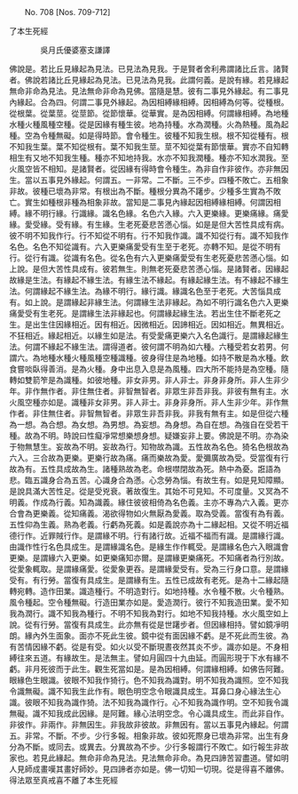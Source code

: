 ﻿　　No. 708 [Nos. 709-712]

了本生死經

　　　　吳月氏優婆塞支謙譯


佛說是。若比丘見緣起為見法。已見法為見我。于是賢者舍利弗謂諸比丘言。諸賢者。佛說若諸比丘見緣起為見法。已見法為見我。此謂何義。是說有緣。若見緣起無命非命為見法。見法無命非命為見佛。當隨是慧。彼有二事見外緣起。有二事見內緣起。合為四。何謂二事見外緣起。為因相縛緣相縛。因相縛為何等。從種根。從根葉。從葉莖。從莖節。從節懷華。從華實。是為因相縛。何謂緣相縛。為地種水種火種風種空種。從是因緣有種生彼。地為持種。水為潤種。火為熱種。風為起種。空為令種無礙。如是得時節。會令種生。彼種不知我生根。根不知從種有。根不知我生葉。葉不知從根有。葉不知我生莖。莖不知從葉有節懷華。實亦不自知轉相生有又地不知我生種。種亦不知地持我。水亦不知我潤種。種亦不知水潤我。至火風空皆不相知。是諸賢者。從因緣有得時會令種生。為非自作非彼作。亦非無因生。當以五事見外緣起。何謂五。一非常。二不斷。三不步。四種不敗亡。五相象非故。彼種已壞為非常。有根出為不斷。種根分異為不躇步。少種多生實為不敗亡。實生如種根非種為相象非故。當知是二事見內緣起因相縛緣相縛。何謂因相縛。緣不明行緣。行識緣。識名色緣。名色六入緣。六入更樂緣。更樂痛緣。痛愛緣。愛受緣。受有緣。有生緣。生老死憂悲苦懣心惱。如是是但大苦性具成有病。彼不明不知我作行。行不知從不明有。行不知我作識。識不知從行有。識不知我作名色。名色不知從識有。六入更樂痛愛受有生至于老死。亦轉不知。是從不明有行。從行有識。從識有名色。從名色有六入更樂痛愛受有生老死憂悲苦懣心惱。如上說。是但大苦性具成有。彼若無生。則無老死憂悲苦懣心惱。是諸賢者。因緣起故緣是生法。有緣起不緣生法。有緣生法不緣起。有緣起緣生法。有不緣起不緣生法。何謂緣起不緣生法。為緣不明行。緣行識。緣識名色至于老死。大苦惱具成有。如上說。是謂緣起非緣生法。何謂緣生法非緣起。為如不明行識名色六入更樂痛愛受有生老死。是謂緣生法非緣起也。何謂緣起緣生法。若出生住不斷老死之生。是出生住因緣相近。因有相近。因微相近。因諦相近。因如相近。無異相近。不狂相近。緣起相近。以緣生如是法。有受愛痛更樂六入名色識行。是謂緣起緣生法。何謂不緣起不緣生法。謂得道者。彼何謂不明為如六種。六種受若女若男。何謂六。為地種水種火種風種空種識種。彼身得住是為地種。如持不散是為水種。飲食嘗啖臥得善消。是為火種。身中出息入息是為風種。四大所不能持是為空種。隨轉如雙箭笮是為識種。如彼地種。非女非男。非人非士。非身非身所。非人生非少年。非作無作者。非住無住者。非智無智者。非眾生非吾非我。非彼有無有主。水火風空種亦如是。識種非女非男。非人非士。非身非身所。非人生非少年。非作無作者。非住無住者。非智無智者。非眾生非吾非我。非我有無有主。如是但從六種為一想。為合想。為女想。為男想。為妄想。為身想。為自在想。為強自在受若干種。故為不明。時說曰性癡凈常想樂想身想。疑嫌妄非上要。佛說是不明。亦為染于物無慧生。妄故為不明。妄故為行。知物故為識。五性故為名色。猗名色根故為六入。三合故為更樂。更樂行故為痛。痛而樂故為愛。愛彌廣故為受。受當復有行故為有。五性具成故為生。諸種熟故為老。命根噤閉故為死。熱中為憂。誑語為悲。臨五識身合為五苦。心識身合為懣。心念勞為惱。有故生有。如是見知障顯。是說具滿大苦性足。從是受兇衰。著故復生。其始不可見知。不可度量。又冥為不明義。作成為行義。知為識義。緣住彼彼相倚為名色義。主亦不專為六入義。更亦合會為更樂義。從知痛義。渴欲得物如火無厭為愛義。取為受義。當復有為有義。五性仰為生義。熟為老義。行虧為死義。如是義說亦為十二緣起相。又從不明近福德行作。近罪賊行作。是謂緣不明。行有諸行故。近福不福而有識。是謂緣行識。由識作性行名色具成生。是謂緣識名色。是緣生作作輒受。是謂緣名色六入眼識會更樂。是謂緣六入更樂。如更樂痛知亦爾。是謂緣更樂痛死。不知痛者為行別故。從愛象輒取。是謂緣痛愛。從愛象更吞。是謂緣愛受有。受為三行身口意。是謂緣受有。有行勞。當復有具成生。是謂緣有生。五性已成故有老死。是為十二緣起隨轉宛轉。造作田業。識造種行。不明造對行。如地持種。水令種不散。火令種熟。風令種起。空令種無礙。行造田業亦如是。愛造潤行。彼行不知我造田業。愛不知我為潤行。識不知我為種行。不明不知我為對行。如地不知我持種。水火風空如上說。從有行勞。當復有具成生。此亦無有從是世躇步者。但因緣相持。譬如鏡凈明朗。緣內外生面象。面亦不死此生彼。鏡中從有面因緣不虧。是不死此而生彼。為有苦情因緣不虧。從是有受。如火以受不斷現晝夜然其炎不步。識亦如是。不身相縛往來五道。有緣故生。是法無主。譬如月圓四十九由延。而圓形現于下水有緣不虧。非月死彼而于此生。觀生死當如是。是為因相縛。何謂緣相縛。如佛告阿難。眼緣色生眼識。彼眼不知我作猗行。色不知我為識對。明不知我為識照。空不知我令識無礙。識不知我生此作有。眼色明空念令眼識具成生。耳鼻口身心緣法生心識。彼眼不知我為識作猗。法不知我為識作行。心不知我為識作明。空不知我令識無礙。識不知我成此因緣。是阿難。緣心法明空念。令心識具成生。而此非自作。非彼作。非兩作。非無因生。非我故非彼故。非無因有。當以五事見內緣起。何謂五。非常。不斷。不步。少行多報。相象非故。彼如死際身已壞為非常。出生有身分為不斷。或同去。或異去。分異故為不步。少行多報謂行不敗亡。如行報生非故家也。若見此緣起。無命非命為見法。見法無命非命。為見四諦苦習盡道。譬如明人見師成畫嘆其畫好師妙。見四諦者亦如是。佛一切知一切現。從是得喜不離佛。得法眾至真戒喜不離了本生死經
